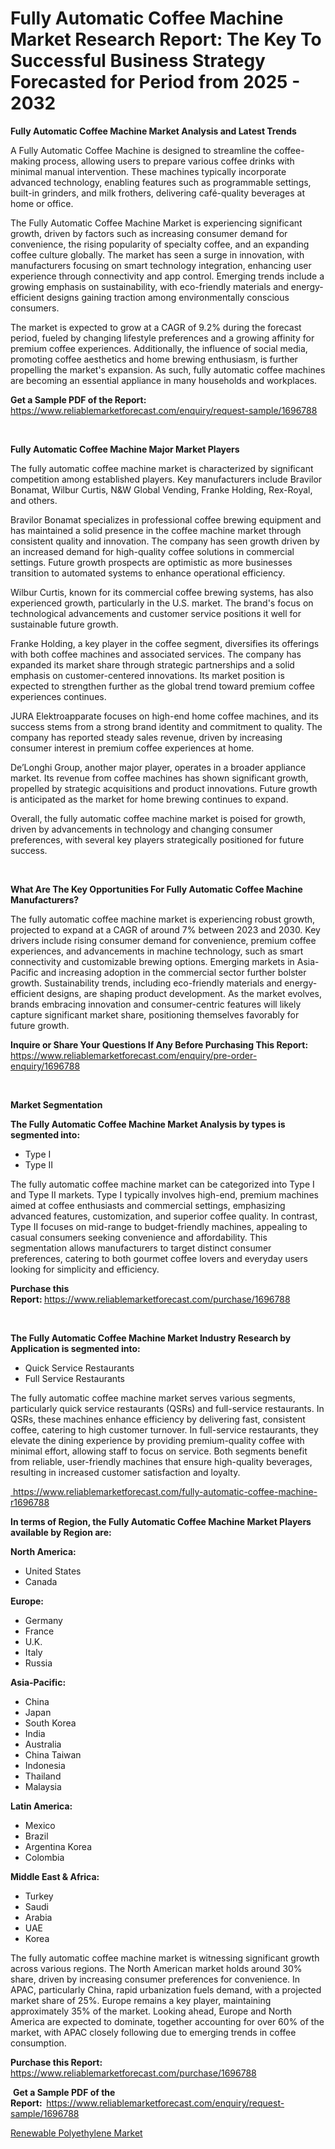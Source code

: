 <p><h1>Fully Automatic Coffee Machine Market Research Report: The Key To Successful Business Strategy Forecasted for Period from 2025 - 2032</h1></p><p><strong>Fully Automatic Coffee Machine Market Analysis and Latest Trends</strong></p>
<p><p>A Fully Automatic Coffee Machine is designed to streamline the coffee-making process, allowing users to prepare various coffee drinks with minimal manual intervention. These machines typically incorporate advanced technology, enabling features such as programmable settings, built-in grinders, and milk frothers, delivering café-quality beverages at home or office.</p><p>The Fully Automatic Coffee Machine Market is experiencing significant growth, driven by factors such as increasing consumer demand for convenience, the rising popularity of specialty coffee, and an expanding coffee culture globally. The market has seen a surge in innovation, with manufacturers focusing on smart technology integration, enhancing user experience through connectivity and app control. Emerging trends include a growing emphasis on sustainability, with eco-friendly materials and energy-efficient designs gaining traction among environmentally conscious consumers.</p><p>The market is expected to grow at a CAGR of 9.2% during the forecast period, fueled by changing lifestyle preferences and a growing affinity for premium coffee experiences. Additionally, the influence of social media, promoting coffee aesthetics and home brewing enthusiasm, is further propelling the market's expansion. As such, fully automatic coffee machines are becoming an essential appliance in many households and workplaces.</p></p>
<p><strong>Get a Sample PDF of the Report:&nbsp;</strong> <a href="https://www.reliablemarketforecast.com/enquiry/request-sample/1696788?utm_campaign=3310&utm_medium=2&utm_source=Github&utm_content=ia&utm_term=27032025&utm_id=fully-automatic-coffee-machine">https://www.reliablemarketforecast.com/enquiry/request-sample/1696788</a></p>
<p>&nbsp;</p>
<p><strong>Fully Automatic Coffee Machine Major Market Players</strong></p>
<p><p>The fully automatic coffee machine market is characterized by significant competition among established players. Key manufacturers include Bravilor Bonamat, Wilbur Curtis, N&W Global Vending, Franke Holding, Rex-Royal, and others.</p><p>Bravilor Bonamat specializes in professional coffee brewing equipment and has maintained a solid presence in the coffee machine market through consistent quality and innovation. The company has seen growth driven by an increased demand for high-quality coffee solutions in commercial settings. Future growth prospects are optimistic as more businesses transition to automated systems to enhance operational efficiency.</p><p>Wilbur Curtis, known for its commercial coffee brewing systems, has also experienced growth, particularly in the U.S. market. The brand's focus on technological advancements and customer service positions it well for sustainable future growth.</p><p>Franke Holding, a key player in the coffee segment, diversifies its offerings with both coffee machines and associated services. The company has expanded its market share through strategic partnerships and a solid emphasis on customer-centered innovations. Its market position is expected to strengthen further as the global trend toward premium coffee experiences continues.</p><p>JURA Elektroapparate focuses on high-end home coffee machines, and its success stems from a strong brand identity and commitment to quality. The company has reported steady sales revenue, driven by increasing consumer interest in premium coffee experiences at home.</p><p>De’Longhi Group, another major player, operates in a broader appliance market. Its revenue from coffee machines has shown significant growth, propelled by strategic acquisitions and product innovations. Future growth is anticipated as the market for home brewing continues to expand.</p><p>Overall, the fully automatic coffee machine market is poised for growth, driven by advancements in technology and changing consumer preferences, with several key players strategically positioned for future success.</p></p>
<p>&nbsp;</p>
<p><strong>What Are The Key Opportunities For Fully Automatic Coffee Machine Manufacturers?</strong></p>
<p><p>The fully automatic coffee machine market is experiencing robust growth, projected to expand at a CAGR of around 7% between 2023 and 2030. Key drivers include rising consumer demand for convenience, premium coffee experiences, and advancements in machine technology, such as smart connectivity and customizable brewing options. Emerging markets in Asia-Pacific and increasing adoption in the commercial sector further bolster growth. Sustainability trends, including eco-friendly materials and energy-efficient designs, are shaping product development. As the market evolves, brands embracing innovation and consumer-centric features will likely capture significant market share, positioning themselves favorably for future growth.</p></p>
<p><strong>Inquire or Share Your Questions If Any Before Purchasing This Report:</strong> <a href="https://www.reliablemarketforecast.com/enquiry/pre-order-enquiry/1696788?utm_campaign=3310&utm_medium=2&utm_source=Github&utm_content=ia&utm_term=27032025&utm_id=fully-automatic-coffee-machine">https://www.reliablemarketforecast.com/enquiry/pre-order-enquiry/1696788</a></p>
<p>&nbsp;</p>
<p><strong>Market Segmentation</strong></p>
<p><strong>The Fully Automatic Coffee Machine Market Analysis by types is segmented into:</strong></p>
<p><ul><li>Type I</li><li>Type II</li></ul></p>
<p><p>The fully automatic coffee machine market can be categorized into Type I and Type II markets. Type I typically involves high-end, premium machines aimed at coffee enthusiasts and commercial settings, emphasizing advanced features, customization, and superior coffee quality. In contrast, Type II focuses on mid-range to budget-friendly machines, appealing to casual consumers seeking convenience and affordability. This segmentation allows manufacturers to target distinct consumer preferences, catering to both gourmet coffee lovers and everyday users looking for simplicity and efficiency.</p></p>
<p><strong>Purchase this Report:&nbsp;</strong><a href="https://www.reliablemarketforecast.com/purchase/1696788?utm_campaign=3310&utm_medium=2&utm_source=Github&utm_content=ia&utm_term=27032025&utm_id=fully-automatic-coffee-machine">https://www.reliablemarketforecast.com/purchase/1696788</a></p>
<p>&nbsp;</p>
<p><strong>The Fully Automatic Coffee Machine Market Industry Research by Application is segmented into:</strong></p>
<p><ul><li>Quick Service Restaurants</li><li>Full Service Restaurants</li></ul></p>
<p><p>The fully automatic coffee machine market serves various segments, particularly quick service restaurants (QSRs) and full-service restaurants. In QSRs, these machines enhance efficiency by delivering fast, consistent coffee, catering to high customer turnover. In full-service restaurants, they elevate the dining experience by providing premium-quality coffee with minimal effort, allowing staff to focus on service. Both segments benefit from reliable, user-friendly machines that ensure high-quality beverages, resulting in increased customer satisfaction and loyalty.</p></p>
<p><a href="https://www.reliablemarketforecast.com/fully-automatic-coffee-machine-r1696788?utm_campaign=3310&utm_medium=2&utm_source=Github&utm_content=ia&utm_term=27032025&utm_id=fully-automatic-coffee-machine">&nbsp;https://www.reliablemarketforecast.com/fully-automatic-coffee-machine-r1696788</a></p>
<p><strong>In terms of Region, the Fully Automatic Coffee Machine Market Players available by Region are:</strong></p>
<p>
    <p> <strong> North America: </strong>
        <ul>
            <li>United States</li>
            <li>Canada</li>
        </ul>
        </p> 
    <p> <strong> Europe: </strong>
        <ul>
            <li>Germany</li>
            <li>France</li>
            <li>U.K.</li>
            <li>Italy</li>
            <li>Russia</li>
        </ul>
        </p> 
    <p> <strong> Asia-Pacific: </strong>
        <ul>
            <li>China</li>
            <li>Japan</li>
            <li>South Korea</li>
            <li>India</li>
            <li>Australia</li>
            <li>China Taiwan</li>
            <li>Indonesia</li>
            <li>Thailand</li>
            <li>Malaysia</li>
        </ul>
        </p> 
    <p> <strong> Latin America: </strong>
        <ul>
            <li>Mexico</li>
            <li>Brazil</li>
            <li>Argentina Korea</li>
            <li>Colombia</li>
        </ul>
        </p> 
    <p> <strong> Middle East & Africa: </strong>
        <ul>
            <li>Turkey</li>
            <li>Saudi</li>
            <li>Arabia</li>
            <li>UAE</li>
            <li>Korea</li>
        </ul>
    </p>
    </p>
<p><p>The fully automatic coffee machine market is witnessing significant growth across various regions. The North American market holds around 30% share, driven by increasing consumer preferences for convenience. In APAC, particularly China, rapid urbanization fuels demand, with a projected market share of 25%. Europe remains a key player, maintaining approximately 35% of the market. Looking ahead, Europe and North America are expected to dominate, together accounting for over 60% of the market, with APAC closely following due to emerging trends in coffee consumption.</p></p>
<p><strong>Purchase this Report: </strong><a href="https://www.reliablemarketforecast.com/purchase/1696788?utm_campaign=3310&utm_medium=2&utm_source=Github&utm_content=ia&utm_term=27032025&utm_id=fully-automatic-coffee-machine">https://www.reliablemarketforecast.com/purchase/1696788</a></p>
<p>&nbsp;<strong>Get a Sample PDF of the Report:&nbsp;&nbsp;</strong><a href="https://www.reliablemarketforecast.com/enquiry/request-sample/1696788?utm_campaign=3310&utm_medium=2&utm_source=Github&utm_content=ia&utm_term=27032025&utm_id=fully-automatic-coffee-machine">https://www.reliablemarketforecast.com/enquiry/request-sample/1696788</a></p>
<p><strong></strong></p>
<p><p><a href="https://github.com/fraryatena85/Market-Research-Report-List-1/blob/main/renewable-polyethylene-market.md?utm_campaign=3310&utm_medium=2&utm_source=Github&utm_content=ia&utm_term=27032025&utm_id=fully-automatic-coffee-machine">Renewable Polyethylene Market</a></p></p>